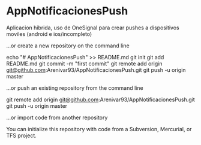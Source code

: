 # AppNotificacionesPush
Aplicacion hibrida, uso de OneSignal para crear pushes a dispositivos moviles (android e ios/incompleto)

…or create a new repository on the command line

echo "# AppNotificacionesPush" >> README.md
git init
git add README.md
git commit -m "first commit"
git remote add origin git@github.com:Arenivar93/AppNotificacionesPush.git
git push -u origin master

…or push an existing repository from the command line

git remote add origin git@github.com:Arenivar93/AppNotificacionesPush.git
git push -u origin master

…or import code from another repository

You can initialize this repository with code from a Subversion, Mercurial, or TFS project.
